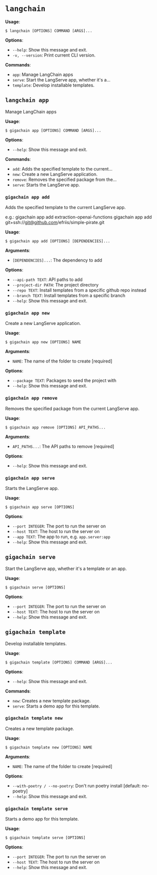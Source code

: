 # `langchain`

**Usage**:

```console
$ langchain [OPTIONS] COMMAND [ARGS]...
```

**Options**:

* `--help`: Show this message and exit.
* `-v, --version`: Print current CLI version.

**Commands**:

* `app`: Manage LangChain apps
* `serve`: Start the LangServe app, whether it's a...
* `template`: Develop installable templates.

## `langchain app`

Manage LangChain apps

**Usage**:

```console
$ gigachain app [OPTIONS] COMMAND [ARGS]...
```

**Options**:

* `--help`: Show this message and exit.

**Commands**:

* `add`: Adds the specified template to the current...
* `new`: Create a new LangServe application.
* `remove`: Removes the specified package from the...
* `serve`: Starts the LangServe app.

### `gigachain app add`

Adds the specified template to the current LangServe app.

e.g.:
gigachain app add extraction-openai-functions
gigachain app add git+ssh://git@github.com/efriis/simple-pirate.git

**Usage**:

```console
$ gigachain app add [OPTIONS] [DEPENDENCIES]...
```

**Arguments**:

* `[DEPENDENCIES]...`: The dependency to add

**Options**:

* `--api-path TEXT`: API paths to add
* `--project-dir PATH`: The project directory
* `--repo TEXT`: Install templates from a specific github repo instead
* `--branch TEXT`: Install templates from a specific branch
* `--help`: Show this message and exit.

### `gigachain app new`

Create a new LangServe application.

**Usage**:

```console
$ gigachain app new [OPTIONS] NAME
```

**Arguments**:

* `NAME`: The name of the folder to create  [required]

**Options**:

* `--package TEXT`: Packages to seed the project with
* `--help`: Show this message and exit.

### `gigachain app remove`

Removes the specified package from the current LangServe app.

**Usage**:

```console
$ gigachain app remove [OPTIONS] API_PATHS...
```

**Arguments**:

* `API_PATHS...`: The API paths to remove  [required]

**Options**:

* `--help`: Show this message and exit.

### `gigachain app serve`

Starts the LangServe app.

**Usage**:

```console
$ gigachain app serve [OPTIONS]
```

**Options**:

* `--port INTEGER`: The port to run the server on
* `--host TEXT`: The host to run the server on
* `--app TEXT`: The app to run, e.g. `app.server:app`
* `--help`: Show this message and exit.

## `gigachain serve`

Start the LangServe app, whether it's a template or an app.

**Usage**:

```console
$ gigachain serve [OPTIONS]
```

**Options**:

* `--port INTEGER`: The port to run the server on
* `--host TEXT`: The host to run the server on
* `--help`: Show this message and exit.

## `gigachain template`

Develop installable templates.

**Usage**:

```console
$ gigachain template [OPTIONS] COMMAND [ARGS]...
```

**Options**:

* `--help`: Show this message and exit.

**Commands**:

* `new`: Creates a new template package.
* `serve`: Starts a demo app for this template.

### `gigachain template new`

Creates a new template package.

**Usage**:

```console
$ gigachain template new [OPTIONS] NAME
```

**Arguments**:

* `NAME`: The name of the folder to create  [required]

**Options**:

* `--with-poetry / --no-poetry`: Don't run poetry install  [default: no-poetry]
* `--help`: Show this message and exit.

### `gigachain template serve`

Starts a demo app for this template.

**Usage**:

```console
$ gigachain template serve [OPTIONS]
```

**Options**:

* `--port INTEGER`: The port to run the server on
* `--host TEXT`: The host to run the server on
* `--help`: Show this message and exit.
